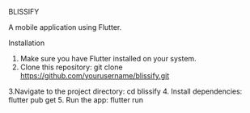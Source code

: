 BLISSIFY

A mobile application using Flutter.

Installation

1. Make sure you have Flutter installed on your system.
2. Clone this repository: git clone https://github.com/yourusername/blissify.git
   
3.Navigate to the project directory: cd blissify
4. Install dependencies: flutter pub get
5. Run the app: flutter run
